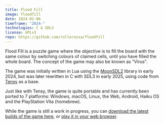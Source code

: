 ```yaml
---
title: Flood Fill
image: floodfill
date: 2024-02-06
timeframe: "2024-"
technologies: C & SDL3
license: GPLv3
repo: https://github.com/rollerozxa/floodfill
---
```


Flood Fill is a puzzle game where the objective is to fill the board with the same colour by switching colours of claimed cells, until you have filled the whole board. The concept of the game may also be known as "Virus".

The game was initially written in Lua using the [MoonSDL2](https://github.com/stetre/moonsdl2) library in early 2024, but was later rewritten in C with SDL3 in early 2025, using code from [Tensy](/projects/tensy/) as a base.

Just like with Tensy, the game is quite portable and has currently been ported to 7 platforms: Windows, macOS, Linux, the Web, Android, Haiku OS and the PlayStation Vita (homebrew).

While the game is still a work in progress, you can [download the latest builds of the game here](https://github.com/rollerozxa/floodfill/releases/tag/rolling), or [play it in your web browser](https://floodfill.voxelmanip.se/).
